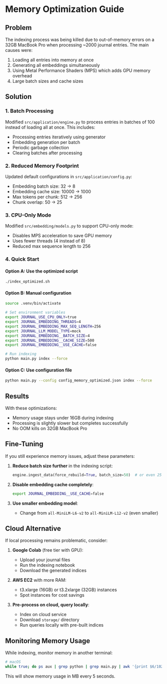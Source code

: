 # Memory Optimization Guide

## Problem
The indexing process was being killed due to out-of-memory errors on a 32GB MacBook Pro when processing ~2000 journal entries. The main causes were:

1. Loading all entries into memory at once
2. Generating all embeddings simultaneously
3. Using Metal Performance Shaders (MPS) which adds GPU memory overhead
4. Large batch sizes and cache sizes

## Solution

### 1. Batch Processing
Modified `src/application/engine.py` to process entries in batches of 100 instead of loading all at once. This includes:
- Processing entries iteratively using generator
- Embedding generation per batch
- Periodic garbage collection
- Clearing batches after processing

### 2. Reduced Memory Footprint
Updated default configurations in `src/application/config.py`:
- Embedding batch size: 32 → 8
- Embedding cache size: 10000 → 1000
- Max tokens per chunk: 512 → 256
- Chunk overlap: 50 → 25

### 3. CPU-Only Mode
Modified `src/embedding/models.py` to support CPU-only mode:
- Disables MPS acceleration to save GPU memory
- Uses fewer threads (4 instead of 8)
- Reduced max sequence length to 256

### 4. Quick Start

#### Option A: Use the optimized script
```bash
./index_optimized.sh
```

#### Option B: Manual configuration
```bash
source .venv/bin/activate

# Set environment variables
export JOURNAL_USE_CPU_ONLY=true
export JOURNAL_EMBEDDING_THREADS=4
export JOURNAL_EMBEDDING_MAX_SEQ_LENGTH=256
export JOURNAL_LLM_MODEL_TYPE=mock
export JOURNAL_EMBEDDING__BATCH_SIZE=4
export JOURNAL_EMBEDDING__CACHE_SIZE=500
export JOURNAL_EMBEDDING__USE_CACHE=false

# Run indexing
python main.py index --force
```

#### Option C: Use configuration file
```bash
python main.py --config config_memory_optimized.json index --force
```

## Results
With these optimizations:
- Memory usage stays under 16GB during indexing
- Processing is slightly slower but completes successfully
- No OOM kills on 32GB MacBook Pro

## Fine-Tuning

If you still experience memory issues, adjust these parameters:

1. **Reduce batch size further** in the indexing script:
   ```python
   engine.ingest_data(force_rebuild=True, batch_size=50)  # or even 25
   ```

2. **Disable embedding cache completely**:
   ```bash
   export JOURNAL_EMBEDDING__USE_CACHE=false
   ```

3. **Use smaller embedding model**:
   - Change from `all-MiniLM-L6-v2` to `all-MiniLM-L12-v2` (even smaller)

## Cloud Alternative

If local processing remains problematic, consider:

1. **Google Colab** (free tier with GPU):
   - Upload your journal files
   - Run the indexing notebook
   - Download the generated indices

2. **AWS EC2** with more RAM:
   - t3.xlarge (16GB) or t3.2xlarge (32GB) instances
   - Spot instances for cost savings

3. **Pre-process on cloud, query locally**:
   - Index on cloud service
   - Download `storage/` directory
   - Run queries locally with pre-built indices

## Monitoring Memory Usage

While indexing, monitor memory in another terminal:
```bash
# macOS
while true; do ps aux | grep python | grep main.py | awk '{print $6/1024 " MB"}'; sleep 5; done
```

This will show memory usage in MB every 5 seconds.